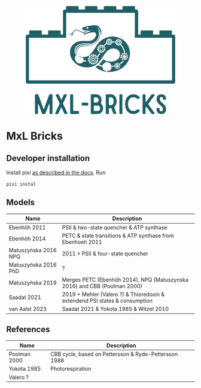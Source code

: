 <p align="center">
    <img src="https://raw.githubusercontent.com/Computational-Biology-Aachen/mxl-bricks/refs/heads/main/docs/assets/logo.png" width="400px" alt='mxlpy-logo'>
</p>

# MxL Bricks

## Developer installation

Install pixi [as described in the docs](https://pixi.sh/latest/#installation).
Run

```
pixi instal
```



## Models

| Name                 | Description                                                                 |
| -------------------- | --------------------------------------------------------------------------- |
| Ebenhöh 2011         | PSII & two-state quencher & ATP synthase                                    |
| Ebenhöh 2014         | PETC & state transitions & ATP synthase from Ebenhoeh 2011                  |
| Matuszyńska 2016 NPQ | 2011 + PSII & four-state quencher                                           |
| Matuszyńska 2016 PhD | ?                                                                           |
| Matuszyńska 2019     | Merges PETC (Ebenhöh 2014), NPQ (Matuszynska 2016) and CBB (Poolman 2000)   |
| Saadat 2021          | 2019 + Mehler (Valero ?) & Thioredoxin & extendend PSI states & consumption |
| van Aalst 2023       | Saadat 2021 & Yokota 1985 & Witzel 2010                                     |


## References

| Name         | Description                                           |
| ------------ | ----------------------------------------------------- |
| Poolman 2000 | CBB cycle, based on Pettersson & Ryde-Pettersson 1988 |
| Yokota 1985  | Photorespiration                                      |
| Valero ?     |                                                       |
